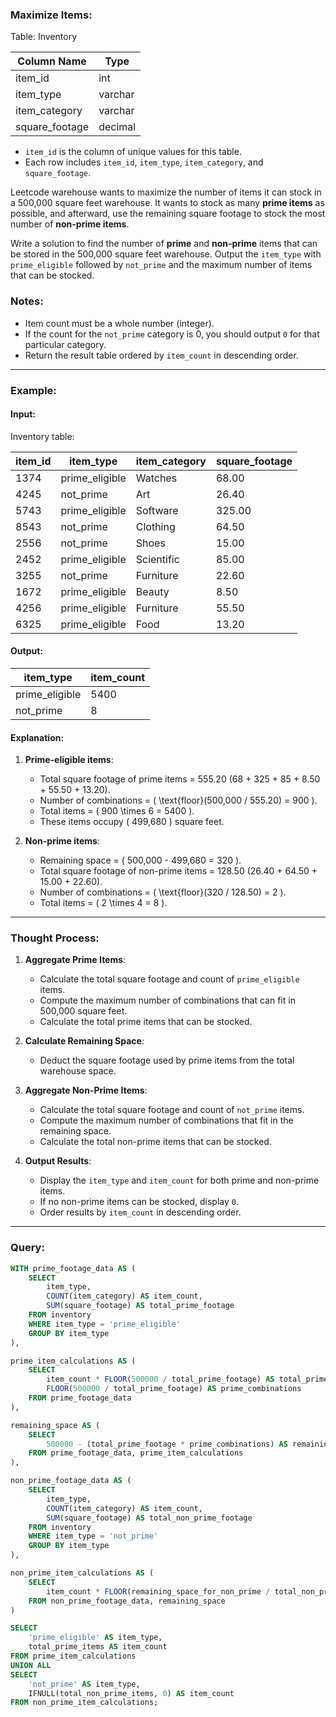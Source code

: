 ### Maximize Items:

Table: Inventory

| Column Name    | Type    |
|----------------|---------|
| item_id        | int     |
| item_type      | varchar |
| item_category  | varchar |
| square_footage | decimal |

- `item_id` is the column of unique values for this table.
- Each row includes `item_id`, `item_type`, `item_category`, and `square_footage`.

Leetcode warehouse wants to maximize the number of items it can stock in a 500,000 square feet warehouse. It wants to stock as many **prime items** as possible, and afterward, use the remaining square footage to stock the most number of **non-prime items**.

Write a solution to find the number of **prime** and **non-prime** items that can be stored in the 500,000 square feet warehouse. Output the `item_type` with `prime_eligible` followed by `not_prime` and the maximum number of items that can be stocked.

### Notes:
- Item count must be a whole number (integer).
- If the count for the `not_prime` category is 0, you should output `0` for that particular category.
- Return the result table ordered by `item_count` in descending order.

---

### Example:

#### Input:

Inventory table:

| item_id | item_type      | item_category | square_footage |
|---------|----------------|---------------|----------------|
| 1374    | prime_eligible | Watches       | 68.00          |
| 4245    | not_prime      | Art           | 26.40          |
| 5743    | prime_eligible | Software      | 325.00         |
| 8543    | not_prime      | Clothing      | 64.50          |
| 2556    | not_prime      | Shoes         | 15.00          |
| 2452    | prime_eligible | Scientific    | 85.00          |
| 3255    | not_prime      | Furniture     | 22.60          |
| 1672    | prime_eligible | Beauty        | 8.50           |
| 4256    | prime_eligible | Furniture     | 55.50          |
| 6325    | prime_eligible | Food          | 13.20          |

#### Output:

| item_type      | item_count |
|----------------|------------|
| prime_eligible | 5400       |
| not_prime      | 8          |

#### Explanation:
1. **Prime-eligible items**:
   - Total square footage of prime items = 555.20 (68 + 325 + 85 + 8.50 + 55.50 + 13.20).
   - Number of combinations = \( \text{floor}(500,000 / 555.20) = 900 \).
   - Total items = \( 900 \times 6 = 5400 \).
   - These items occupy \( 499,680 \) square feet.

2. **Non-prime items**:
   - Remaining space = \( 500,000 - 499,680 = 320 \).
   - Total square footage of non-prime items = 128.50 (26.40 + 64.50 + 15.00 + 22.60).
   - Number of combinations = \( \text{floor}(320 / 128.50) = 2 \).
   - Total items = \( 2 \times 4 = 8 \).

---

### Thought Process:
1. **Aggregate Prime Items**:
   - Calculate the total square footage and count of `prime_eligible` items.
   - Compute the maximum number of combinations that can fit in 500,000 square feet.
   - Calculate the total prime items that can be stocked.

2. **Calculate Remaining Space**:
   - Deduct the square footage used by prime items from the total warehouse space.

3. **Aggregate Non-Prime Items**:
   - Calculate the total square footage and count of `not_prime` items.
   - Compute the maximum number of combinations that fit in the remaining space.
   - Calculate the total non-prime items that can be stocked.

4. **Output Results**:
   - Display the `item_type` and `item_count` for both prime and non-prime items.
   - If no non-prime items can be stocked, display `0`.
   - Order results by `item_count` in descending order.

---

### Query:

```sql
WITH prime_footage_data AS (
    SELECT 
        item_type, 
        COUNT(item_category) AS item_count, 
        SUM(square_footage) AS total_prime_footage
    FROM inventory
    WHERE item_type = 'prime_eligible'
    GROUP BY item_type
),

prime_item_calculations AS (
    SELECT 
        item_count * FLOOR(500000 / total_prime_footage) AS total_prime_items, 
        FLOOR(500000 / total_prime_footage) AS prime_combinations
    FROM prime_footage_data
),

remaining_space AS (
    SELECT 
        500000 - (total_prime_footage * prime_combinations) AS remaining_space_for_non_prime
    FROM prime_footage_data, prime_item_calculations
),

non_prime_footage_data AS (
    SELECT 
        item_type, 
        COUNT(item_category) AS item_count, 
        SUM(square_footage) AS total_non_prime_footage
    FROM inventory
    WHERE item_type = 'not_prime'
    GROUP BY item_type
),

non_prime_item_calculations AS (
    SELECT 
        item_count * FLOOR(remaining_space_for_non_prime / total_non_prime_footage) AS total_non_prime_items
    FROM non_prime_footage_data, remaining_space
)

SELECT 
    'prime_eligible' AS item_type, 
    total_prime_items AS item_count
FROM prime_item_calculations
UNION ALL
SELECT 
    'not_prime' AS item_type, 
    IFNULL(total_non_prime_items, 0) AS item_count
FROM non_prime_item_calculations;
